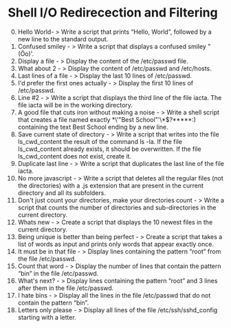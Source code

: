 # Shell I/O Redirecection and Filtering
0. Hello World- > Write a script that prints “Hello, World”, followed by a new line to the standard output.
1. Confused smiley - > Write a script that displays a confused smiley "(Ôo)'.
2. Display a file - > Display the content of the /etc/passwd file.
3. What about 2 - > Display the content of /etc/passwd and /etc/hosts.
4. Last lines of a file - > Display the last 10 lines of /etc/passwd.
5. I'd prefer the first ones actually - > Display the first 10 lines of /etc/passwd.
6. Line #2 - > Write a script that displays the third line of the file iacta. The file iacta will be in the working directory.
7. A good file that cuts iron without making a noise - > Write a shell script that creates a file named exactly \*\\'"Best School"\'\\*$\?\*\*\*\*\*:) containing the text Best School ending by a new line.
8. Save current state of directory - > Write a script that writes into the file ls_cwd_content the result of the command ls -la. If the file ls_cwd_content already exists, it should be overwritten. If the file ls_cwd_content does not exist, create it.
9. Duplicate last line - > Write a script that duplicates the last line of the file iacta.
10. No more javascript - > Write a script that deletes all the regular files (not the directories) with a .js extension that are present in the current directory and all its subfolders.
11. Don't just count your directories, make your directories count - > Write a script that counts the number of directories and sub-directories in the current directory.
12. Whats new - > Create a script that displays the 10 newest files in the current directory.
13. Being unique is better than being perfect - > Create a script that takes a list of words as input and prints only words that appear exactly once.
14. It must be in that file - > Display lines containing the pattern “root” from the file /etc/passwd.
15. Count that word - > Display the number of lines that contain the pattern “bin” in the file /etc/passwd.
16. What's next? - > Display lines containing the pattern “root” and 3 lines after them in the file /etc/passwd.
17. I hate bins - > Display all the lines in the file /etc/passwd that do not contain the pattern “bin”.
18. Letters only please - > Display all lines of the file /etc/ssh/sshd_config starting with a letter. 
